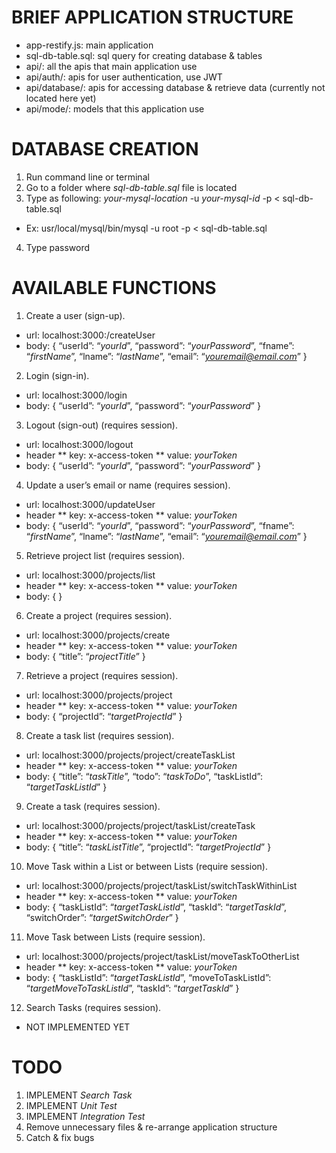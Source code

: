 # BRIEF APPLICATION STRUCTURE
* app-restify.js: main application
* sql-db-table.sql: sql query for creating database & tables
* api/: all the apis that main application use
* api/auth/: apis for user authentication, use JWT
* api/database/: apis for accessing database & retrieve data (currently not located here yet)
* api/mode/: models that this application use

# DATABASE CREATION
1. Run command line or terminal
2. Go to a folder where *sql-db-table.sql* file is located
3. Type as following: *your-mysql-location* -u *your-mysql-id*  -p < sql-db-table.sql
* Ex: usr/local/mysql/bin/mysql -u root -p < sql-db-table.sql
4. Type password

# AVAILABLE FUNCTIONS
1. Create a user (sign-up).
* url: localhost:3000:/createUser
* body: { “userId”: “*yourId*”, “password”: “*yourPassword*”, “fname”: “*firstName*”, “lname”: “*lastName*”, “email”: “*youremail@email.com*” }

2. Login (sign-in).
* url: localhost:3000/login
* body: { “userId”: “*yourId*”, “password”: “*yourPassword*” }

3. Logout (sign-out) (requires session).
* url: localhost:3000/logout
* header
** key: x-access-token
** value: *yourToken*
* body: { “userId”: “*yourId*”, “password”: “*yourPassword*” }

4. Update a user’s email or name (requires session).
* url: localhost:3000/updateUser
* header
** key: x-access-token
** value: *yourToken*
* body: { “userId”: “*yourId*”, “password”: “*yourPassword*”, “fname”: “*firstName*”, “lname”: “*lastName*”, “email”: “*youremail@email.com*” }

5. Retrieve project list (requires session).
* url: localhost:3000/projects/list
* header
** key: x-access-token
** value: *yourToken*
* body: {  }

6. Create a project (requires session).
* url: localhost:3000/projects/create
* header
** key: x-access-token
** value: *yourToken*
* body: { “title”: “*projectTitle*” }

7. Retrieve a project (requires session).
* url: localhost:3000/projects/project
* header
** key: x-access-token
** value: *yourToken*
* body: { “projectId”: “*targetProjectId*” }

8. Create a task list (requires session).
* url: localhost:3000/projects/project/createTaskList
* header
** key: x-access-token
** value: *yourToken*
* body: { “title”: “*taskTitle*”, “todo”: “*taskToDo*”, “taskListId”: “*targetTaskListId*” }

9. Create a task (requires session).
* url: localhost:3000/projects/project/taskList/createTask
* header
** key: x-access-token
** value: *yourToken*
* body: { “title”: “*taskListTitle*”, “projectId”: “*targetProjectId*” }

10. Move Task within a List or between Lists (require session).
* url: localhost:3000/projects/project/taskList/switchTaskWithinList
* header
** key: x-access-token
** value: *yourToken*
* body: { “taskListId”: “*targetTaskListId*”, “taskId”: “*targetTaskId*”, “switchOrder”: “*targetSwitchOrder*” }

11. Move Task between Lists (require session).
* url: localhost:3000/projects/project/taskList/moveTaskToOtherList
* header
** key: x-access-token
** value: *yourToken*
* body: { “taskListId”: “*targetTaskListId*”, “moveToTaskListId”: “*targetMoveToTaskListId*”, “taskId”: “*targetTaskId*” }

12. Search Tasks (requires session).
* NOT IMPLEMENTED YET

# TODO
1. IMPLEMENT *Search Task*
2. IMPLEMENT *Unit Test*
3. IMPLEMENT *Integration Test*
4. Remove unnecessary files & re-arrange application structure
5. Catch & fix bugs
